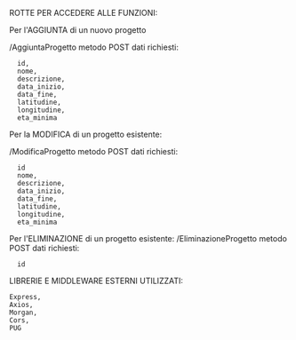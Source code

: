 ROTTE PER ACCEDERE ALLE FUNZIONI:

Per l'AGGIUNTA di un nuovo progetto

  /AggiuntaProgetto metodo POST
  dati richiesti: 
  
      id,
      nome,
      descrizione,
      data_inizio,
      data_fine,
      latitudine,
      longitudine,
      eta_minima


Per la MODIFICA di un progetto esistente:

  /ModificaProgetto metodo POST
  dati richiesti:
  
      id
      nome,
      descrizione,
      data_inizio,
      data_fine,
      latitudine,
      longitudine,
      eta_minima


Per l'ELIMINAZIONE di un progetto esistente:
    /EliminazioneProgetto metodo POST
    dati richiesti:
  
      id





LIBRERIE E MIDDLEWARE ESTERNI UTILIZZATI:

	Express, 
	Axios,
	Morgan,
	Cors,
	PUG
